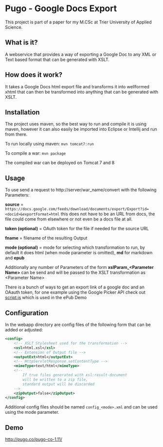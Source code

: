 Pugo - Google Docs Export
=============================

This project is part of a paper for my M.CSc at Trier University of Applied Science.

## What is it?
A webservice that provides a way of exporting a Google Doc to any XML or Text based format that can be generated with XSLT.

## How does it work?
It takes a Google Docs html export file and transforms it into wellformed xhtml that can then be transformed into anything that can be generated with XSLT.

## Installation
The project uses maven, so the best way to run and compile it is using maven, however it can also easily be imported into Eclipse or Intellij and run from there.

To run locally using maven: `mvn tomcat7:run`

To compile a war: `mvn package`

The compiled war can be deployed on Tomcat 7 and 8

## Usage
To use send a request to http://server/war_name/convert with the following Parameters:

**source** = ``https://docs.google.com/feeds/download/documents/export/Export?id=<docid>&exportFormat=html``
this does not have to be an URL from docs, the file could come from elsewhere or not even be a docs file at all.

**token (optional)** = OAuth token for the file if needed for the source URL

**fname** = filename of the resulting Output

**mode (optional)** = mode for selecting which transformation to run, by default it does html (when mode parameter is omitted), **md** for markdown and **epub**

Additionally any number of Parameters of the form **xslParam_\<Parameter Name>** can be send and will be passed to the XSLT transformation as \<Parameter Name>

There is a bunch of ways to get an export link of a google doc and an OAauth token, for one example using the Google Picker API check out [script.js](/src/main/webapp/script.js) which is used in the ePub Demo

## Configuration
In the webapp directory are config files of the following form that can be added or adjusted:

```xml
<config>
    <!-- XSLT Stylesheet used for the transformation -->
    <xsl>html.xsl</xsl>
    <!-- Extension of Output file -->
    <outputExt>html</outputExt>
    <!-- HttpServletResponse.setContentType -->
    <mimeType>text/html</mimeType>
    <!--
        If true files generated with xsl:result-document
        will be written to a zip file,
        standard output will be discarded
    -->
    <zipOutput>false</zipOutput>
</config>
```

Additional config files should be named ``config_<mode>.xml`` and can be used using the mode parameter.

## Demo
http://pugo.co/pugo-co-1.11/


